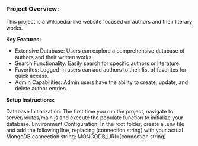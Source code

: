 ### Project Overview:

This project is a Wikipedia-like website focused on authors and their literary works.

**Key Features:**

- Extensive Database: Users can explore a comprehensive database of authors and their written works.
- Search Functionality: Easily search for specific authors or literature.
- Favorites: Logged-in users can add authors to their list of favorites for quick access.
- Admin Capabilities: Admin users have the ability to create, update, and delete author entries.

**Setup Instructions:**

Database Initialization: The first time you run the project, navigate to server/routes/main.js and execute the populate function to initialize your database.
Environment Configuration: In the root folder, create a .env file and add the following line, replacing (connection string) with your actual MongoDB connection string:
MONGODB_URI=(connection string)
